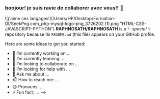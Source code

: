 ### bonjour! je suis ravie de collaborer avec vous!! 👋

![j'aime ces langages!](/Users/HP/Desktop/Formation-DI/SeekPng.com_php-mysql-logo-png_3726202 (1).png "HTML-CSS-JAVASCRIPT-PYTHON")
**RAPHNOSATH/RAPHNOSATH** is a ✨ _special_ ✨ repository because its `README.md` (this file) appears on your GitHub profile.

Here are some ideas to get you started:

- 🔭 I’m currently working on ...
- 🌱 I’m currently learning ...
- 👯 I’m looking to collaborate on ...
- 🤔 I’m looking for help with ...
- 💬 Ask me about ...
- 📫 How to reach me: ...
- 😄 Pronouns: ...
- ⚡ Fun fact: ...
-->
